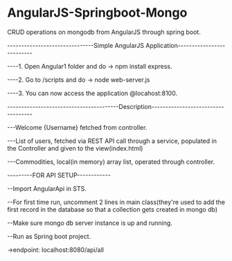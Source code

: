 # AngularJS-Springboot-Mongo
CRUD operations on  mongodb from AngularJS through spring boot.


-------------------------------Simple AngularJS Application--------------------------



----1. Open Angular1 folder and do -> npm install express.

----2. Go to /scripts and do -> node web-server.js

----3. You can now access the application @locahost:8100.



----------------------------------------Description-----------------------------------


---Welcome {Username} fetched from controller.

---List of users, fetched via REST API call through a service, populated in the Controller and given to the view(index.html)

---Commodities, local(in memory) array list, operated through controller.




---------FOR API SETUP------------

--Import AngularApi in STS.

--For first time run, uncomment 2 lines in main class(they're used to add the first record in the database so that a collection gets created in mongo db)

--Make sure mongo db server instance is up and running.

--Run as Spring boot project.  

->endpoint: localhost:8080/api/all  

